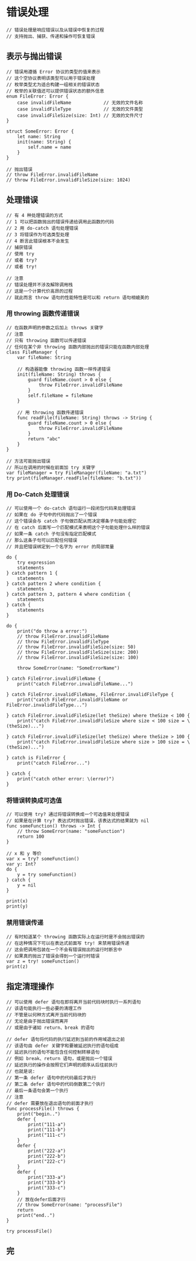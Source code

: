 # 错误处理

    // 错误处理是响应错误以及从错误中恢复的过程
    // 支持抛出、捕获、传递和操作可恢复错误

## 表示与抛出错误
    // 错误用遵循 Error 协议的类型的值来表示
    // 这个空协议表明该类型可以用于错误处理
    // 枚举类型尤为适合构建一组相关的错误状态
    // 枚举的关联值还可以提供错误状态的额外信息
    enum FileError: Error {
        case invalidFileName            // 无效的文件名称
        case invalidFileType            // 无效的文件类型
        case invalidFileSize(size: Int) // 无效的文件尺寸
    }

    struct SomeError: Error {
        let name: String
        init(name: String) {
            self.name = name
        }
    }

    // 抛出错误
    // throw FileError.invalidFileName
    // throw FileError.invalidFileSize(size: 1024)

## 处理错误
    // 有 4 种处理错误的方式
    // 1 可以把函数抛出的错误传递给调用此函数的代码
    // 2 用 do-catch 语句处理错误
    // 3 将错误作为可选类型处理
    // 4 断言此错误根本不会发生
    // 捕获错误
    // 使用 try
    // 或者 try?
    // 或者 try!

    // 注意
    // 错误处理并不涉及解除调用栈
    // 这是一个计算代价高昂的过程
    // 就此而言 throw 语句的性能特性是可以和 return 语句相媲美的

### 用 throwing 函数传递错误
    // 在函数声明的参数之后加上 throws 关键字
    // 注意
    // 只有 throwing 函数可以传递错误
    // 任何在某个非 throwing 函数内部抛出的错误只能在函数内部处理
    class FileManager {
        var fileName: String
        
        // 构造器能像 throwing 函数一样传递错误
        init(fileName: String) throws {
            guard fileName.count > 0 else {
                throw FileError.invalidFileName
            }
            self.fileName = fileName
        }
        
        // 用 throwing 函数传递错误
        func readFile(fileName: String) throws -> String {
            guard fileName.count > 0 else {
                throw FileError.invalidFileName
            }
            return "abc"
        }
    }

    // 方法可能抛出错误
    // 所以在调用的时候在前面加 try 关键字
    var fileManager = try FileManager(fileName: "a.txt")
    try print(fileManager.readFile(fileName: "b.txt"))

### 用 Do-Catch 处理错误
    // 可以使用一个 do-catch 语句运行一段闭包代码来处理错误
    // 如果在 do 子句中的代码抛出了一个错误
    // 这个错误会与 catch 子句做匹配从而决定哪条子句能处理它
    // 在 catch 后面写一个匹配模式来表明这个子句能处理什么样的错误
    // 如果一条 catch 子句没有指定匹配模式
    // 那么这条子句可以匹配任何错误
    // 并且把错误绑定到一个名字为 error 的局部常量

    do {
        try expression
        statements
    } catch pattern 1 {
        statements
    } catch pattern 2 where condition {
        statements
    } catch pattern 3, pattern 4 where condition {
        statements
    } catch {
        statements
    }

    do {
        print("do throw a error:")
        // throw FileError.invalidFileName
        // throw FileError.invalidFileType
        // throw FileError.invalidFileSize(size: 50)
        // throw FileError.invalidFileSize(size: 200)
        // throw FileError.invalidFileSize(size: 100)
        
        throw SomeError(name: "SomeErrorName")
        
    } catch FileError.invalidFileName {
        print("catch FileError.invalidFileName...")

    } catch FileError.invalidFileName, FileError.invalidFileType {
        print("catch FileError.invalidFileName or FileError.invalidFileType...")

    } catch FileError.invalidFileSize(let theSize) where theSize < 100 {
        print("catch FileError.invalidFileSize where size < 100 size = \(theSize)...")

    } catch FileError.invalidFileSize(let theSize) where theSize > 100 {
        print("catch FileError.invalidFileSize where size > 100 size = \(theSize)...")

    } catch is FileError {
        print("catch FileError...")
        
    } catch {
        print("catch other error: \(error)")
    }

### 将错误转换成可选值
    // 可以使用 try? 通过将错误转换成一个可选值来处理错误
    // 如果是在计算 try? 表达式时抛出错误，该表达式的结果就为 nil
    func someFunction() throws -> Int {
        // throw SomeError(name: "someFunction")
        return 100
    }

    // x 和 y 等价
    var x = try? someFunction()
    var y: Int?
    do {
        y = try someFunction()
    } catch {
        y = nil
    }

    print(x)
    print(y)

### 禁用错误传递
    // 有时知道某个 throwing 函数实际上在运行时是不会抛出错误的
    // 在这种情况下可以在表达式前面写 try! 来禁用错误传递
    // 这会把调用包装在一个不会有错误抛出的运行时断言中
    // 如果真的抛出了错误会得到一个运行时错误
    var z = try! someFunction()
    print(z)

## 指定清理操作
    // 可以使用 defer 语句在即将离开当前代码块时执行一系列语句
    // 该语句能执行一些必要的清理工作
    // 不管是以何种方式离开当前代码块的
    // 无论是由于抛出错误而离开
    // 或是由于诸如 return、break 的语句

    // defer 语句将代码的执行延迟到当前的作用域退出之前
    // 该语句由 defer 关键字和要被延迟执行的语句组成
    // 延迟执行的语句不能包含任何控制转移语句
    // 例如 break、return 语句，或是抛出一个错误
    // 延迟执行的操作会按照它们声明的顺序从后往前执行
    // 也就是说:
    // 第一条 defer 语句中的代码最后才执行
    // 第二条 defer 语句中的代码倒数第二个执行
    // 最后一条语句会第一个执行
    // 注意
    // defer 需要放在退出语句的前面才执行
    func processFile() throws {
        print("begin..")
        defer {
            print("111-a")
            print("111-b")
            print("111-c")
        }
        defer {
            print("222-a")
            print("222-b")
            print("222-c")
        }
        defer {
            print("333-a")
            print("333-b")
            print("333-c")
        }
        // 放在defer后面才行
        // throw SomeError(name: "processFile")
        return
        print("end..")
    }

    try processFile()

## 完
